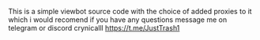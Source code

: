 This is a simple viewbot source code with the choice of added proxies to it which i would recomend 
if you have any questions message me on telegram or discord 
crynicalll
https://t.me/JustTrash1
